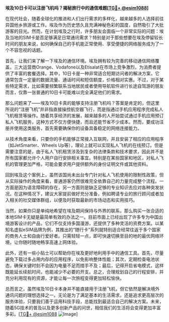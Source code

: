 **埃及10日卡可以注册飞机吗？揭秘旅行中的通信难题[[TG💪+ @esim1088](https://t.me/s/esim1088)]**

在现代社会，随着全球化的推进和人们出行需求的多样化，越来越多的人选择前往异国他乡旅游或工作。埃及作为历史悠久且充满神秘色彩的国度，自然吸引了大批游客的目光。然而，在计划埃及之行时，许多朋友会面临一个非常实际的问题：埃及当地的SIM卡是否足够满足日常通讯需求？特别是对于那些想要在埃及停留较长时间的朋友来说，如何确保自己的手机能正常使用、享受便捷的网络服务成为了一个不容忽视的话题。

首先，让我们来了解一下埃及的通信环境。埃及拥有较为完善的移动通信网络覆盖，三大运营商Orange、Vodafone以及Etisalat在市场上竞争激烈，为消费者提供了丰富的套餐选择。其中，10日卡是一种非常适合短期访问者的解决方案，它通常包含一定量的数据流量、通话时间和短信额度，价格相对实惠。不过，对于某些特定需求，比如需要频繁联系当地居民或者使用导航软件进行长途自驾游的朋友而言，仅靠一张普通的10日卡可能难以完全满足他们的需求。

那么问题来了——埃及10日卡真的能够支持注册飞机吗？答案是肯定的，但这里所说的“注册飞机”并非指直接操控航空器飞行，而是指通过手机应用程序完成私人飞机租赁等操作。随着共享经济的发展，越来越多的人开始尝试通过手机应用预订私人飞机服务，这种方式不仅方便快捷，而且还能节省不少成本。然而，要成功注册并使用这类服务，首先需要确保你的设备具备稳定的网络连接能力。

从技术角度来看，只要你的手机能够正常接入互联网，并且安装了相应的应用程序（如JetSmarter、Wheels Up等），理论上就可以实现私人飞机的在线预订。但是需要注意的是，由于私人飞机租赁涉及到复杂的法律条款和技术要求，因此并不是所有国家都允许个人用户自行安排相关事宜。特别是在某些国家和地区，对私人飞机的管理更加严格，可能会要求用户提供额外的身份证明文件或其他资料。

回到埃及这个案例上，虽然该国尚未出台专门针对私人飞机使用的限制性政策，但从实际操作的角度来看，普通游客仍然很难完全依靠自己的力量完成整个流程。一方面是因为语言障碍的存在，另一方面则是缺乏足够的专业知识去应对各种突发状况。在这种情况下，建议大家提前做好充分准备，例如聘请专业的旅行顾问或者加入相关的社交媒体群组，以便及时获取最新的市场动态和实用技巧。

当然，如果你只是单纯地希望在埃及期间保持与外界的联系，那么购买一张合适的本地SIM卡无疑是最简单有效的办法之一。目前市面上已经出现了许多专为中国出境游客设计的产品，它们不仅支持多国漫游，还提供了多种灵活的资费方案。以某知名虚拟eSIM品牌为例，其推出的“随行卡”系列就特别适合经常往返于多个国家的商务人士和自由行爱好者。只需轻轻一点，即可快速切换至目的地的最优网络环境，让你随时随地畅享高速上网体验。

此外，还有一些小贴士可以帮助你在埃及更好地利用手中的通信工具。首先，尽量避免下载过多占用内存的应用程序，以免影响整体性能；其次，定期检查电池状态，确保关键时刻不会因为电量不足而措手不及；最后，记得开启省电模式，这样既能延长续航时间，也能减少不必要的开支。总之，合理规划自己的行程安排，并充分利用现有的资源，才能让每一次旅程变得更加轻松愉快。

总而言之，虽然埃及10日卡本身并不能直接用于注册飞机，但它依然是解决境外通讯问题的理想选择之一。无论是为了满足基本的生活需求，还是追求更高层次的服务体验，只要我们善于运用科技手段，总能找到最适合自己的解决方案。未来，随着5G技术的普及以及更多创新产品的问世，相信我们的生活将会变得更加丰富多彩。[[TG💪+ @esim1088](https://t.me/s/esim1088) ![Image](https://i.postimg.cc/4NQfJmqS/Snipaste-2025-05-13-00-14-12.png)]
